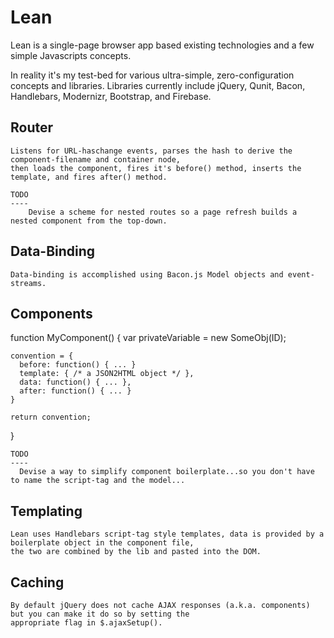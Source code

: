 Lean
====
  Lean is a single-page browser app based existing technologies and a few simple Javascripts concepts.

  In reality it's my test-bed for various ultra-simple, zero-configuration concepts and libraries.  Libraries
  currently include jQuery, Qunit, Bacon, Handlebars, Modernizr, Bootstrap, and Firebase.


Router
------
	Listens for URL-haschange events, parses the hash to derive the component-filename and container node,
	then loads the component, fires it's before() method, inserts the template, and fires after() method.

	TODO
	----
		Devise a scheme for nested routes so a page refresh builds a nested component from the top-down.

Data-Binding
------------
	Data-binding is accomplished using Bacon.js Model objects and event-streams.

Components
----------
  function MyComponent() {
    var privateVariable = new SomeObj(ID);

    convention = {
      before: function() { ... }
      template: { /* a JSON2HTML object */ },
      data: function() { ... },
      after: function() { ... }
    }

    return convention;
  }

    TODO
    ----
      Devise a way to simplify component boilerplate...so you don't have to name the script-tag and the model...

Templating
----------
	Lean uses Handlebars script-tag style templates, data is provided by a boilerplate object in the component file,
	the two are combined by the lib and pasted into the DOM.

Caching
-------
	By default jQuery does not cache AJAX responses (a.k.a. components) but you can make it do so by setting the
	appropriate flag in $.ajaxSetup().